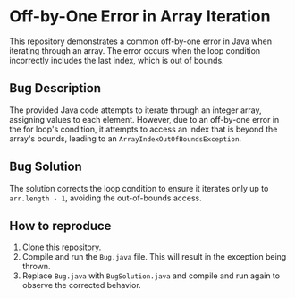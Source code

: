# Off-by-One Error in Array Iteration

This repository demonstrates a common off-by-one error in Java when iterating through an array.  The error occurs when the loop condition incorrectly includes the last index, which is out of bounds.

## Bug Description
The provided Java code attempts to iterate through an integer array, assigning values to each element. However, due to an off-by-one error in the for loop's condition, it attempts to access an index that is beyond the array's bounds, leading to an `ArrayIndexOutOfBoundsException`.

## Bug Solution
The solution corrects the loop condition to ensure it iterates only up to `arr.length - 1`, avoiding the out-of-bounds access.

## How to reproduce
1. Clone this repository.
2. Compile and run the `Bug.java` file.  This will result in the exception being thrown.
3. Replace `Bug.java` with `BugSolution.java` and compile and run again to observe the corrected behavior.